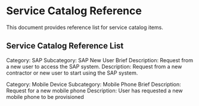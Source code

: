 # Service Catalog Reference

This document provides reference list for service catalog items.

## Service Catalog Reference List
Category: SAP
Subcategory: SAP New User
Brief Description: Request from a new user to access the SAP system.
Description: Request from a new contractor or new user to start using the SAP system.


Category: Mobile Device
Subcategory: Mobile Phone
Brief Description: Request for a new mobile phone
Description: User has requested a new mobile phone to be provisioned

